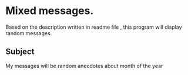 # Mixed messages.
Based on the description written in readme file , this program will display random messages.

## Subject
My messages will be random anecdotes about month of the year
